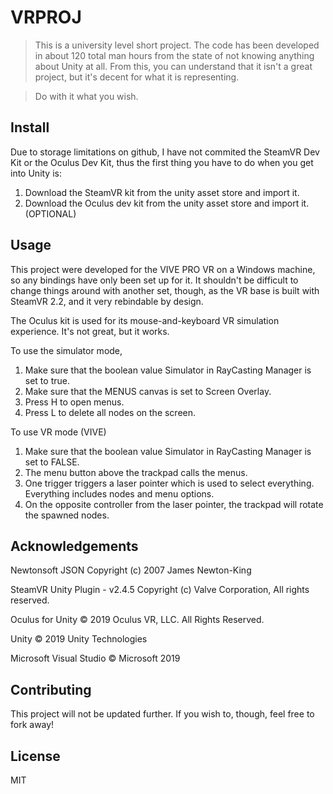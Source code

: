 # VRPROJ
> This is a university level short project. 
> The code has been developed in about 120 total man hours from the state of not knowing anything about Unity at all.
> From this, you can understand that it isn't a great project, but it's decent for what it is representing.

> Do with it what you wish.

## Install
Due to storage limitations on github, I have not commited the SteamVR Dev Kit or the Oculus Dev Kit, thus the first thing you have to do when you get into Unity is:
1) Download the SteamVR kit from the unity asset store and import it.
2) Download the Oculus dev kit from the unity asset store and import it. (OPTIONAL)

## Usage

This project were developed for the VIVE PRO VR on a Windows machine, so any bindings have only been set up for it.
It shouldn't be difficult to change things around with another set, though, as the VR base is built with SteamVR 2.2, and it very rebindable by design.

The Oculus kit is used for its mouse-and-keyboard VR simulation experience. It's not great, but it works.

To use the simulator mode, 
1) Make sure that the boolean value Simulator in RayCasting Manager is set to true.
2) Make sure that the MENUS canvas is set to Screen Overlay.
3) Press H to open menus.
4) Press L to delete all nodes on the screen.

To use VR mode (VIVE)
1) Make sure that the boolean value Simulator in RayCasting Manager is set to FALSE.
2) The menu button above the trackpad calls the menus.
3) One trigger triggers a laser pointer which is used to select everything. Everything includes nodes and menu options.
4) On the opposite controller from the laser pointer, the trackpad will rotate the spawned nodes.

## Acknowledgements

Newtonsoft JSON
Copyright (c) 2007 James Newton-King

SteamVR Unity Plugin - v2.4.5
Copyright (c) Valve Corporation, All rights reserved.

Oculus for Unity
© 2019 Oculus VR, LLC. All Rights Reserved.

Unity
© 2019 Unity Technologies

Microsoft Visual Studio
© Microsoft 2019


## Contributing

This project will not be updated further. If you wish to, though, feel free to fork away!

## License

MIT